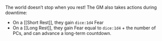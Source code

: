 The world doesn’t stop when you rest! The GM also takes actions during downtime:

- On a [[Short Rest]], they gain `dice:1d4` Fear
- On a [[Long Rest]], they gain Fear equal to `dice:1d4` + the number of PCs, and can advance a long-term countdown.